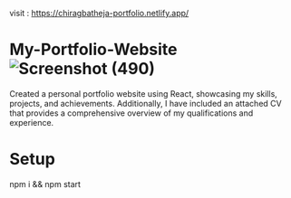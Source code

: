 visit : https://chiragbatheja-portfolio.netlify.app/
# My-Portfolio-Website![Screenshot (490)](https://github.com/cheenu12/My-Portfolio-Website/assets/99245027/308c5686-a551-411b-a2f9-2ae08e167e77)

Created a personal portfolio website using React, showcasing my skills, projects, and achievements. Additionally, I have included an attached CV that provides a comprehensive overview of my qualifications and experience.
# Setup
npm i && npm start
